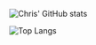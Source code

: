 ![Chris' GitHub stats](https://github-readme-stats.vercel.app/api?username=chrizzlekicks&show_icons=true&theme=tokyonight)

![Top Langs](https://github-readme-stats.vercel.app/api/top-langs/?username=chrizzlekicks&layout=compact&langs_count=8)
